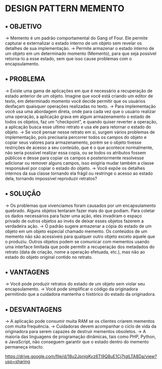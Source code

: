 <h1>DESIGN PATTERN MEMENTO</h1>

<h2>• OBJETIVO</h2>

→ Memento é um padrão comportamental do Gang of Four. Ele permite capturar e externalizar o estado interno de um objeto sem revelar os detalhes de sua implementação.
→ Permite armazenar o estado interno de um objeto em um determinado momento (Memento), para que seja possível retorna-lo a esse estado, sem que isso cause problemas com o encapsulamento.


<h2>• PROBLEMA</h2>

→ Existe uma gama de aplicações em que é necessário a recuperação de estado anterior de um objeto. Imagine que você está criando um editor de texto, em determinado momento você decide permitir que os usuários desfaçam quaisquer operações realizadas no texto. 
→ Para implementação você usa uma abordagem direta, onde para cada vez 	que o usuário realizar uma operação, a aplicação grava em algum armazenamento o estado de todos os objetos, faz um “checkpoint”, e quando quiser reverter a operação, a aplicação busca esse ultimo retrato e usa ele para retornar o estado do objeto.
→ Se você pensar nesse retrato em si, surgem vários problemas de implementação, pois precisaria percorrer todos os campos do objeto e copiar seus valores para armazenamento, porém se o objeto tivesse restrições de acesso a seu conteúdo, que é o que acontece normalmente, não seria possível realizar essa copia, ou se todos os atributos fossem públicos e desse para copiar os campos e posteriormente resolvesse adicionar ou remover alguns campos, isso exigiria mudar também a classe responsável por copiar o estado do objeto. 
→ Você expõe os detalhes internos da sua classe tornando ela frágil ou restringe o acesso ao estado dela, tornando impossível reproduzir retratos?

<h2>• SOLUÇÃO</h2>

→ Os problemas que vivenciamos foram causados por um encapsulamento quebrado. Alguns objetos tentaram fazer mais do que podiam. Para coletar os dados necessários para fazer uma ação, eles invadiram o espaço privado de outros objetos ao invés de deixar esses objetos fazerem a verdadeira ação.
→ O padrão sugere armazenar a cópia do estado de um objeto em um objeto especial chamado memento. Os conteúdos de um memento não são acessíveis para qualquer outro objeto exceto aquele que o produziu. Outros objetos podem se comunicar com mementos usando uma interface limitada que pode permitir a recuperação dos metadados do retrato (data de criação, nome a operação efetuada, etc.), mas não ao estado do objeto original contido no retrato.

<h2>• VANTAGENS</h2>

→ Você pode produzir retratos do estado de um objeto sem violar seu encapsulamento.
→ Você pode simplificar o código da originadora permitindo que a cuidadora mantenha o histórico do estado da originadora.

<h2>• DESVANTAGENS</h2>

→ A aplicação pode consumir muita RAM se os clientes criarem mementos com muita frequência.
→ Cuidadoras devem acompanhar o ciclo de vida da originadora para serem capazes de destruir mementos obsoletos.
→ A maioria das linguagens de programação dinâmicas, tais como PHP, Python, e JavaScript, não conseguem garantir que o estado dentro do memento permaneça intacto.

<a>https://drive.google.com/file/d/18u2JpnigKvz6Tl9Q8uE1Cj7tglLTA8Da/view?usp=sharing</a>